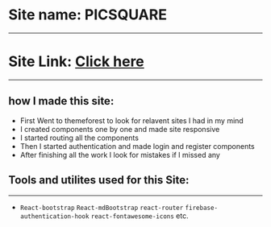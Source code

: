 # Site name: PICSQUARE

---

# Site Link: <a href="https://picsquare-2a8c7.web.app/">Click here</a>

---

## how I made this site:

- First Went to themeforest to look for relavent sites I had in my mind
- I created components one by one and made site responsive
- I started routing all the components
- Then I started authentication and made login and register components
- After finishing all the work I look for mistakes if I missed any

## Tools and utilites used for this Site:

---

- `React-bootstrap` `React-mdBootstrap` `react-router` `firebase-authentication-hook` `react-fontawesome-icons` etc.
